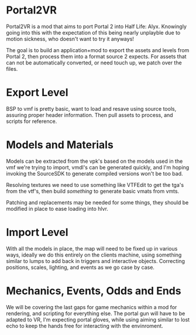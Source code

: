 # Portal2VR
Portal2VR is a mod that aims to port Portal 2 into Half Life: Alyx. Knowingly going into this with the expectation of this being nearly unplayble due to motion sickness, who doesn't want to try it anyways!

The goal is to build an application+mod to export the assets and levels from Portal 2, then process them into a format source 2 expects. For assets that can not be automatically converted, or need touch up, we patch over the files.

# Export Level
BSP to vmf is pretty basic, want to load and resave using source tools, assuring proper header information. Then pull assets to process, and scripts for reference.

# Models and Materials
Models can be extracted from the vpk's based on the models used in the vmf we're trying to import, vmdl's can be generated quickly, and I'm hoping invoking the SourceSDK to generate compiled versions won't be too bad.

Resolving textures we need to use something like VTFEdit to get the tga's from the vtf's, then build *something* to generate basic vmats from vmts. 

Patching and replacements may be needed for some things, they should be modified in place to ease loading into hlvr.

# Import Level
With all the models in place, the map will need to be fixed up in various ways, ideally we do this entirely on the clients machine, using something similar to lumps to add back in triggers and interactive objects. Correcting positions, scales, lighting, and events as we go case by case. 

# Mechanics, Events, Odds and Ends
We will be covering the last gaps for game mechanics within a mod for rendering, and scripting for everything else. The portal gun will have to be adapted to VR, I'm expecting portal gloves, while using aiming similar to lost echo to keep the hands free for interacting with the envinroment.
